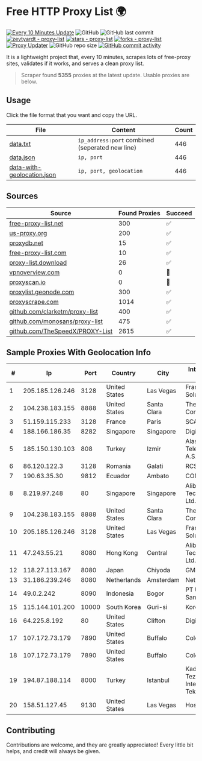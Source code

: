 
# Free HTTP Proxy List 🌍

[![Every 10 Minutes Update](https://github.com/mertguvencli/http-proxy-list/actions/workflows/main.yml/badge.svg?branch=main)](https://github.com/mertguvencli/http-proxy-list/actions/workflows/main.yml)
![GitHub](https://img.shields.io/github/license/mertguvencli/http-proxy-list)
![GitHub last commit](https://img.shields.io/github/last-commit/mertguvencli/http-proxy-list)
[![zevtyardt - proxy-list](https://img.shields.io/static/v1?label=zevtyardt&message=proxy-list&color=blue&logo=github)](https://github.com/zevtyardt/proxy-list "Go to GitHub repo")
[![stars - proxy-list](https://img.shields.io/github/stars/zevtyardt/proxy-list?style=social)](https://github.com/zevtyardt/proxy-list)
[![forks - proxy-list](https://img.shields.io/github/forks/zevtyardt/proxy-list?style=social)](https://github.com/zevtyardt/proxy-list)
[![Proxy Updater](https://github.com/zevtyardt/proxy-list/workflows/Proxy%20Updater/badge.svg)](https://github.com/zevtyardt/proxy-list/actions?query=workflow:"Proxy+Updater")
![GitHub repo size](https://img.shields.io/github/repo-size/zevtyardt/proxy-list)
[![GitHub commit activity](https://img.shields.io/github/commit-activity/m/zevtyardt/proxy-list?logo=commits)](https://github.com/zevtyardt/proxy-list/commits/main)

It is a lightweight project that, every 10 minutes, scrapes lots of free-proxy sites, validates if it works, and serves a clean proxy list.

> Scraper found **5355** proxies at the latest update. Usable proxies are below.

## Usage

Click the file format that you want and copy the URL.

|File|Content|Count|
|----|-------|-----|
|[data.txt](https://raw.githubusercontent.com/mertguvencli/http-proxy-list/main/proxy-list/data.txt)|`ip_address:port` combined (seperated new line)|446|
|[data.json](https://raw.githubusercontent.com/mertguvencli/http-proxy-list/main/proxy-list/data.json)|`ip, port`|446|
|[data-with-geolocation.json](https://raw.githubusercontent.com/mertguvencli/http-proxy-list/main/proxy-list/data-with-geolocation.json)|`ip, port, geolocation`|446|

## Sources

|Source|Found Proxies|Succeed|
|------|-------------|-------|
|[free-proxy-list.net](https://free-proxy-list.net)|300|✅|
|[us-proxy.org](https://www.us-proxy.org)|200|✅|
|[proxydb.net](http://proxydb.net)|15|✅|
|[free-proxy-list.com](https://free-proxy-list.com/?page=&port=&type%5B%5D=http&type%5B%5D=https&up_time=0&search=Search)|10|✅|
|[proxy-list.download](https://www.proxy-list.download/HTTP)|26|✅|
|[vpnoverview.com](https://vpnoverview.com/privacy/anonymous-browsing/free-proxy-servers)|0|🚫|
|[proxyscan.io](https://www.proxyscan.io)|0|🚫|
|[proxylist.geonode.com](https://proxylist.geonode.com/api/proxy-list?limit=300&page=1&sort_by=lastChecked&sort_type=desc&protocols=http,https)|300|✅|
|[proxyscrape.com](https://api.proxyscrape.com/v2/?request=displayproxies&protocol=http&timeout=10000&country=all&ssl=all&anonymity=all)|1014|✅|
|[github.com/clarketm/proxy-list](https://raw.githubusercontent.com/clarketm/proxy-list/master/proxy-list-raw.txt)|400|✅|
|[github.com/monosans/proxy-list](https://raw.githubusercontent.com/monosans/proxy-list/main/proxies/http.txt)|475|✅|
|[github.com/TheSpeedX/PROXY-List](https://raw.githubusercontent.com/TheSpeedX/PROXY-List/master/http.txt)|2615|✅|


## Sample Proxies With Geolocation Info

|#|Ip|Port|Country|City|Internet Service Provider|
|-|--|----|-------|----|-------------------------|
|1|205.185.126.246|3128|United States|Las Vegas|FranTech Solutions|
|2|104.238.183.155|8888|United States|Santa Clara|The Constant Company|
|3|51.159.115.233|3128|France|Paris|SCALEWAY|
|4|188.166.186.35|8282|Singapore|Singapore|DigitalOcean, LLC|
|5|185.150.130.103|808|Turkey|Izmir|Alastyr Telekomunikasyon A.S.|
|6|86.120.122.3|3128|Romania|Galati|RCS & RDS|
|7|190.63.35.30|9812|Ecuador|Ambato|CONECEL|
|8|8.219.97.248|80|Singapore|Singapore|Alibaba (US) Technology Co., Ltd.|
|9|104.238.183.155|8888|United States|Santa Clara|The Constant Company|
|10|205.185.126.246|3128|United States|Las Vegas|FranTech Solutions|
|11|47.243.55.21|8080|Hong Kong|Central|Alibaba (US) Technology Co., Ltd.|
|12|118.27.113.167|8080|Japan|Chiyoda|GMO Internet, Inc.|
|13|31.186.239.246|8080|Netherlands|Amsterdam|NetSkope Inc|
|14|49.0.2.242|8090|Indonesia|Bogor|PT Usaha Adi Sanggoro|
|15|115.144.101.200|10000|South Korea|Guri-si|Korea Telecom|
|16|64.225.8.192|80|United States|Clifton|DigitalOcean, LLC|
|17|107.172.73.179|7890|United States|Buffalo|ColoCrossing|
|18|107.172.73.179|7890|United States|Buffalo|ColoCrossing|
|19|194.87.188.114|8000|Turkey|Istanbul|Kadir Huseyin Tezcan Nosspeed Internet Teknolojileri|
|20|158.51.127.45|9130|United States|Las Vegas|Hostodo|



## Contributing

Contributions are welcome, and they are greatly appreciated! Every
little bit helps, and credit will always be given.

